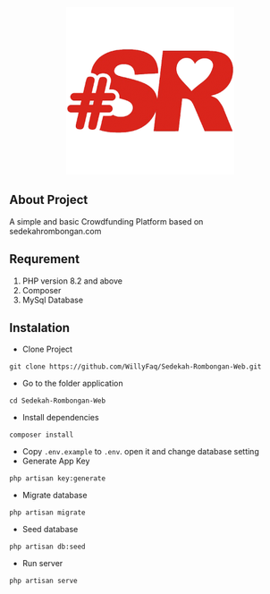 <p align="center"><a href="https://laravel.com" target="_blank"><img src="https://github.com/WillyFaq/Sedekah-Rombongan-Web/blob/main/public/assets/imgs/icon-300.png?raw=true" width="300" alt="Laravel Logo"></a></p>

## About Project

A simple and basic Crowdfunding Platform based on sedekahrombongan.com

## Requrement

1. PHP version 8.2 and above
2. Composer
3. MySql Database

## Instalation

-   Clone Project

```
git clone https://github.com/WillyFaq/Sedekah-Rombongan-Web.git
```

-   Go to the folder application

```
cd Sedekah-Rombongan-Web
```

-   Install dependencies

```
composer install
```

-   Copy `.env.example` to `.env`. open it and change database setting
-   Generate App Key

```
php artisan key:generate
```

-   Migrate database

```
php artisan migrate
```

-   Seed database

```
php artisan db:seed
```

-   Run server

```
php artisan serve
```
